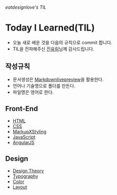 ###### eatdesignlove's TIL

# Today I Learned(TIL)
- 오늘 새로 배운 것을 다음의 규칙으로 commit 합니다.
- TIL을 전파해주신 [진유림](https://github.com/milooy/TIL)님께 감사드립니다.

## 작성규칙
- 문서생성은 [Markdownlivepreview](http://markdownlivepreview.com/)을 활용한다.
- 언어나 기술명으로 폴더를 만든다. 
- 파일명은 영어로 한다.

## Front-End
- [HTML]()
- [CSS]()
- [MarkupXStyling]()
- [JavaScript]()
- [AngularJS]()

## Design
- [Design Theory]()
- [Typography]()
- [Color]()
- [Layout]()





